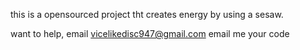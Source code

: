 this is a opensourced project tht creates energy by using a sesaw.

want to help,
email vicelikedisc947@gmail.com
email me your code
